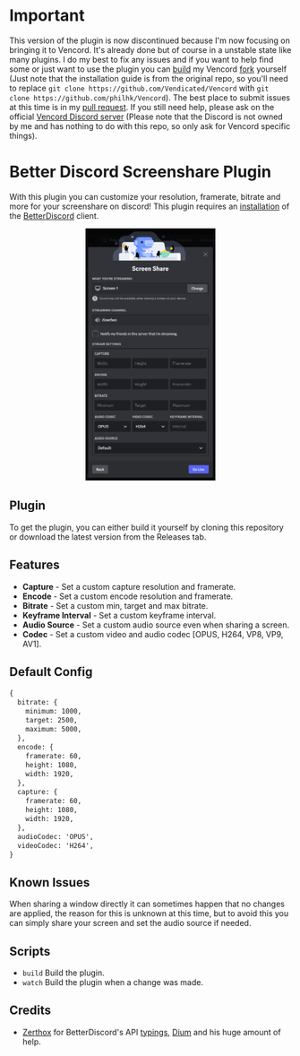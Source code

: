 # Important

This version of the plugin is now discontinued because I'm now focusing on bringing it to Vencord. It's already done but of course in a unstable state like many plugins. I do my best to fix any issues and if you want to help find some or just want to use the plugin you can [build](https://github.com/philhk/Vencord/blob/main/docs/1_INSTALLING.md) my Vencord [fork](https://github.com/philhk/Vencord) yourself (Just note that the installation guide is from the original repo, so you'll need to replace `git clone https://github.com/Vendicated/Vencord` with `git clone https://github.com/philhk/Vencord`). The best place to submit issues at this time is in my [pull request](https://github.com/Vendicated/Vencord/pull/730). If you still need help, please ask on the official [Vencord Discord server](https://discord.gg/vencord) (Please note that the Discord is not owned by me and has nothing to do with this repo, so only ask for Vencord specific things).

# Better Discord Screenshare Plugin

With this plugin you can customize your resolution, framerate, bitrate and more for your screenshare on discord! This plugin requires an [installation](https://github.com/BetterDiscord/BetterDiscord#manual-installation 'installation') of the [BetterDiscord](https://github.com/BetterDiscord/BetterDiscord 'BetterDiscord') client.

<div align='center'>
  <img src="./preview.png" height='450'>
</div>

## Plugin

To get the plugin, you can either build it yourself by cloning this repository or download the latest version from the Releases tab.

## Features

- **Capture** - Set a custom capture resolution and framerate.
- **Encode** - Set a custom encode resolution and framerate.
- **Bitrate** - Set a custom min, target and max bitrate.
- **Keyframe Interval** - Set a custom keyframe interval.
- **Audio Source** - Set a custom audio source even when sharing a screen.
- **Codec** - Set a custom video and audio codec [OPUS, H264, VP8, VP9, AV1].

## Default Config

```
{
  bitrate: {
    minimum: 1000,
    target: 2500,
    maximum: 5000,
  },
  encode: {
    framerate: 60,
    height: 1080,
    width: 1920,
  },
  capture: {
    framerate: 60,
    height: 1080,
    width: 1920,
  },
  audioCodec: 'OPUS',
  videoCodec: 'H264',
}
```

## Known Issues

When sharing a window directly it can sometimes happen that no changes are applied, the reason for this is unknown at this time, but to avoid this you can simply share your screen and set the audio source if needed.

## Scripts

- `build` Build the plugin.
- `watch` Build the plugin when a change was made.

## Credits

- [Zerthox](https://github.com/Zerthox) for BetterDiscord's API [typings](https://github.com/Zerthox/betterdiscord-types), [Dium](https://github.com/Zerthox/BetterDiscord-Plugins/tree/master/packages/dium) and his huge amount of help.
